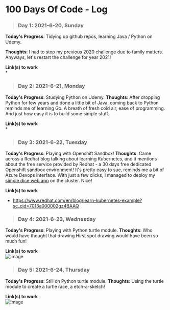 # 100 Days Of Code - Log

>### Day 1: 2021-6-20, Sunday

**Today's Progress**: Tidying up github repos, learning Java / Python on Udemy.

**Thoughts**: I had to stop my previous 2020 challenge due to family matters. Anyways, let's restart the challenge for year 2021! 

**Link(s) to work**  
* 

>### Day 2: 2021-6-21, Monday

**Today's Progress**: Studying Python on Udemy.
**Thoughts**: After dropping Python for few years and done a little bit of Java, coming back to Python reminds me of learning Go. A breath of fresh cold air, ease of programming. And just how easy it is to build some simple stuff.

**Link(s) to work**  
* 

>### Day 3: 2021-6-22, Tuesday

**Today's Progress**: Playing with Openshift Sandbox! 
**Thoughts**: Came across a Redhat blog talking about learning Kubernetes, and it mentions about the free service provided by Redhat - a  30 days free dedicated Openshift sandbox environment! It's pretty easy to sue, reminds me a bit of Azure Devops interface. With just a few clicks, I managed to deploy my [simple dice web app](http://dice-wengkeeteh-dev.apps.sandbox.x8i5.p1.openshiftapps.com/) on the cluster. Nice!

**Link(s) to work**  
* https://www.redhat.com/en/blog/learn-kubernetes-example?sc_cid=7013a000002gz4BAAQ

>### Day 4: 2021-6-23, Wednesday

**Today's Progress**: Playing with Python turtle module.
**Thoughts**: Who would have thought that drawing Hirst spot drawing would have been so much fun!

**Link(s) to work**  
![image](https://user-images.githubusercontent.com/47697491/123140341-c3789600-d489-11eb-86a9-e284c08fe7b7.png)


>### Day 5: 2021-6-24, Thursday

**Today's Progress**: Still on Python turtle module.
**Thoughts**: Using the turtle module to create a turtle race, a etch-a-sketch! 

**Link(s) to work**  
![image](https://user-images.githubusercontent.com/47697491/123288521-3ba29280-d542-11eb-9bf8-b3b61b6d1a45.png)


